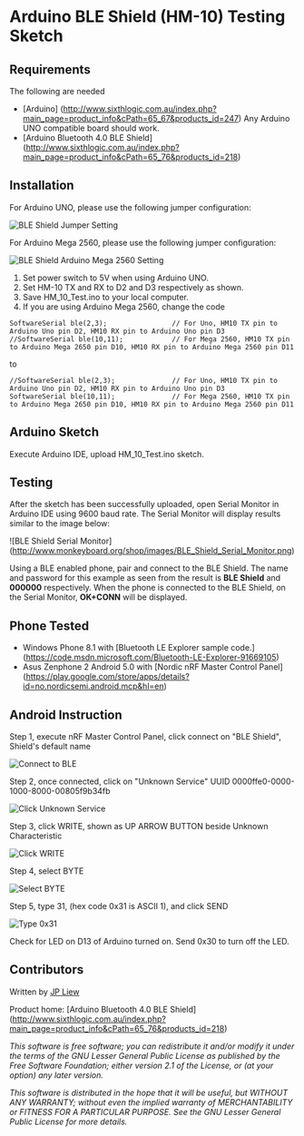 # Arduino BLE Shield (HM-10) Testing Sketch

## Requirements

The following are needed 

* [Arduino] (http://www.sixthlogic.com.au/index.php?main_page=product_info&cPath=65_67&products_id=247) Any Arduino UNO compatible board should work.
* [Arduino Bluetooth 4.0 BLE Shield] (http://www.sixthlogic.com.au/index.php?main_page=product_info&cPath=65_76&products_id=218)

## Installation 

For Arduino UNO, please use the following jumper configuration:

![BLE Shield Jumper Setting](http://www.monkeyboard.org/shop/images/BLE_Shield_Jumper.jpg)

For Arduino Mega 2560, please use the following jumper configuration:

![BLE Shield Arduino Mega 2560 Setting](http://www.monkeyboard.org/shop/images/BLE_Shield_Mega2560.jpg)

1. Set power switch to 5V when using Arduino UNO.
2. Set HM-10 TX and RX to D2 and D3 respectively as shown.
3. Save HM_10_Test.ino to your local computer.
4. If you are using Arduino Mega 2560, change the code 

```
SoftwareSerial ble(2,3);				// For Uno, HM10 TX pin to Arduino Uno pin D2, HM10 RX pin to Arduino Uno pin D3
//SoftwareSerial ble(10,11);			// For Mega 2560, HM10 TX pin to Arduino Mega 2650 pin D10, HM10 RX pin to Arduino Mega 2560 pin D11
```

to 

```
//SoftwareSerial ble(2,3);				// For Uno, HM10 TX pin to Arduino Uno pin D2, HM10 RX pin to Arduino Uno pin D3
SoftwareSerial ble(10,11);				// For Mega 2560, HM10 TX pin to Arduino Mega 2650 pin D10, HM10 RX pin to Arduino Mega 2560 pin D11
```

## Arduino Sketch

Execute Arduino IDE, upload HM_10_Test.ino sketch.

## Testing

After the sketch has been successfully uploaded, open Serial Monitor in Arduino IDE using 9600 baud rate. The Serial Monitor will display results similar to the image below:

![BLE Shield Serial Monitor] (http://www.monkeyboard.org/shop/images/BLE_Shield_Serial_Monitor.png)

Using a BLE enabled phone, pair and connect to the BLE Shield.  The name and password for this example as seen from the result is **BLE Shield** and **000000** respectively. When the phone is connected to the BLE Shield, on the Serial Monitor, **OK+CONN** will be displayed. 

## Phone Tested

* Windows Phone 8.1 with [Bluetooth LE Explorer sample code.] (https://code.msdn.microsoft.com/Bluetooth-LE-Explorer-91669105)
* Asus Zenphone 2 Android 5.0 with [Nordic nRF Master Control Panel] (https://play.google.com/store/apps/details?id=no.nordicsemi.android.mcp&hl=en)


## Android Instruction

Step 1, execute nRF Master Control Panel, click connect on "BLE Shield", Shield's default name

![Connect to BLE](http://www.monkeyboard.org/images/android_ble/android_ble_01.png)

Step 2, once connected, click on "Unknown Service" UUID 0000ffe0-0000-1000-8000-00805f9b34fb

![Click Unknown Service](http://www.monkeyboard.org/images/android_ble/android_ble_02.png)

Step 3, click WRITE, shown as UP ARROW BUTTON beside Unknown Characteristic

![Click WRITE](http://www.monkeyboard.org/images/android_ble/android_ble_03.png)

Step 4, select BYTE

![Select BYTE](http://www.monkeyboard.org/images/android_ble/android_ble_04.png)

Step 5, type 31, (hex code 0x31 is ASCII 1), and click SEND

![Type 0x31](http://www.monkeyboard.org/images/android_ble/android_ble_05.png)

Check for LED on D13 of Arduino turned on. Send 0x30 to turn off the LED.

## Contributors

Written by [JP Liew](http://jpliew.com)

Product home: [Arduino Bluetooth 4.0 BLE Shield] (http://www.sixthlogic.com.au/index.php?main_page=product_info&cPath=65_76&products_id=218)

*This software is free software; you can redistribute it and/or modify it under the terms of the GNU Lesser General Public License as published by the Free Software Foundation; either version 2.1 of the License, or (at your option) any later version.*

*This software is distributed in the hope that it will be useful, but WITHOUT ANY WARRANTY; without even the implied warranty of MERCHANTABILITY or FITNESS FOR A PARTICULAR PURPOSE.  See the GNU Lesser General Public License for more details.*
